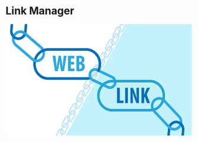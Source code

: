 # Link Manager
![alt text](https://github.com/ShaonMajumder/Link_Manager/blob/main/cover.jpg?raw=true)